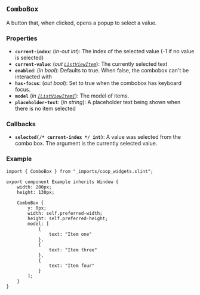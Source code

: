 <!--
SPDX-FileCopyrightText: 2023 Florian Blasius <co_sl@tutanota.com>
SPDX-License-Identifier: MIT
-->

## `ComboBox`

A button that, when clicked, opens a popup to select a value.

### Properties

-   **`current-index`**: (_in-out_ _int_): The index of the selected value (-1 if no value is selected)
-   **`current-value`**: (_out_ _[`ListViewItem`](../structs/list-view-item.md)_): The currently selected text
-   **`enabled`**: (_in_ _bool_): Defaults to true. When false, the combobox can't be interacted with
-   **`has-focus`**: (_out_ _bool_): Set to true when the combobox has keyboard focus.
-   **`model`** (_in_ _[`[ListViewItem]`](../structs/list-view-item.md)_): The model of items.
-   **`placeholder-text`**: (_in_ _string_): A placeholder text being shown when there is no item selected

### Callbacks

-   **`selected(/* current-index */ int)`**: A value was selected from the combo box. The argument is the currently selected value.

### Example

```slint
import { ComboBox } from "_imports/coop_widgets.slint";

export component Example inherits Window {
    width: 200px;
    height: 130px;

    ComboBox {
        y: 0px;
        width: self.preferred-width;
        height: self.preferred-height;
        model: [
            {
                text: "Item one"
            },
            {
                text: "Item three"
            },
            {
                text: "Item four"
            }
        ];
    }
}
```
